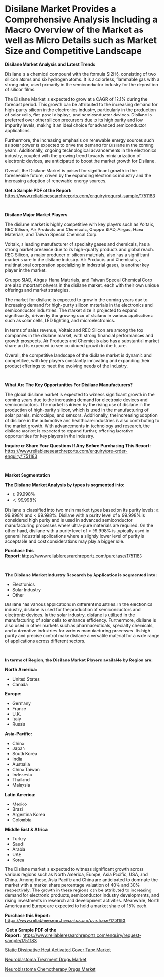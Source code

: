 <p><h1>Disilane Market Provides a Comprehensive Analysis Including a Macro Overview of the Market as well as Micro Details such as Market Size and Competitive Landscape</h1></p><p><strong>Disilane Market Analysis and Latest Trends</strong></p>
<p><p>Disilane is a chemical compound with the formula Si2H6, consisting of two silicon atoms and six hydrogen atoms. It is a colorless, flammable gas with a strong odor, used primarily in the semiconductor industry for the deposition of silicon films.</p><p>The Disilane Market is expected to grow at a CAGR of 12.1% during the forecast period. This growth can be attributed to the increasing demand for high-purity silicon in the electronics industry, particularly in the production of solar cells, flat-panel displays, and semiconductor devices. Disilane is preferred over other silicon precursors due to its high purity and low impurity levels, making it an ideal choice for advanced semiconductor applications.</p><p>Furthermore, the increasing emphasis on renewable energy sources such as solar power is expected to drive the demand for Disilane in the coming years. Additionally, ongoing technological advancements in the electronics industry, coupled with the growing trend towards miniaturization of electronic devices, are anticipated to boost the market growth for Disilane.</p><p>Overall, the Disilane Market is poised for significant growth in the foreseeable future, driven by the expanding electronics industry and the increasing adoption of renewable energy sources.</p></p>
<p><strong>Get a Sample PDF of the Report:&nbsp;</strong> <a href="https://www.reliableresearchreports.com/enquiry/request-sample/1751183">https://www.reliableresearchreports.com/enquiry/request-sample/1751183</a></p>
<p>&nbsp;</p>
<p><strong>Disilane Major Market Players</strong></p>
<p><p>The disilane market is highly competitive with key players such as Voltaix, REC Silicon, Air Products and Chemicals, Gruppo SIAD, Airgas, Hana Materials, and Taiwan Special Chemical Corp. </p><p>Voltaix, a leading manufacturer of specialty gases and chemicals, has a strong market presence due to its high-quality products and global reach. REC Silicon, a major producer of silicon materials, also has a significant market share in the disilane industry. Air Products and Chemicals, a multinational corporation specializing in industrial gases, is another key player in the market. </p><p>Gruppo SIAD, Airgas, Hana Materials, and Taiwan Special Chemical Corp are also important players in the disilane market, each with their own unique offerings and market strategies. </p><p>The market for disilane is expected to grow in the coming years due to increasing demand for high-purity silicon materials in the electronics and semiconductor industries. The market size is projected to expand significantly, driven by the growing use of disilane in various applications such as solar cells, LED lighting, and microelectronics. </p><p>In terms of sales revenue, Voltaix and REC Silicon are among the top companies in the disilane market, with strong financial performances and growth prospects. Air Products and Chemicals also has a substantial market share and is expected to see continued growth in the future. </p><p>Overall, the competitive landscape of the disilane market is dynamic and competitive, with key players constantly innovating and expanding their product offerings to meet the evolving needs of the industry.</p></p>
<p>&nbsp;</p>
<p><strong>What Are The Key Opportunities For Disilane Manufacturers?</strong></p>
<p><p>The global disilane market is expected to witness significant growth in the coming years due to the increasing demand for electronic devices and semiconductors. The market is driven by the rising use of disilane in the production of high-purity silicon, which is used in the manufacturing of solar panels, microchips, and sensors. Additionally, the increasing adoption of disilane in the automotive and healthcare industries is also contributing to the market growth. With advancements in technology and research, the disilane market is expected to expand further, offering lucrative opportunities for key players in the industry.</p></p>
<p><strong>Inquire or Share Your Questions If Any Before Purchasing This Report:</strong> <a href="https://www.reliableresearchreports.com/enquiry/pre-order-enquiry/1751183">https://www.reliableresearchreports.com/enquiry/pre-order-enquiry/1751183</a></p>
<p>&nbsp;</p>
<p><strong>Market Segmentation</strong></p>
<p><strong>The Disilane Market Analysis by types is segmented into:</strong></p>
<p><ul><li>≥ 99.998%</li><li>＜ 99.998%</li></ul></p>
<p><p>Disilane is classified into two main market types based on its purity levels: ≥ 99.998% and < 99.998%. Disilane with a purity level of ≥ 99.998% is considered high purity and is used in advanced semiconductor manufacturing processes where ultra-pure materials are required. On the other hand, disilane with a purity level of < 99.998% is typically used in general industrial applications where a slightly lower level of purity is acceptable and cost considerations may play a bigger role.</p></p>
<p><strong>Purchase this Report:&nbsp;</strong><a href="https://www.reliableresearchreports.com/purchase/1751183">https://www.reliableresearchreports.com/purchase/1751183</a></p>
<p>&nbsp;</p>
<p><strong>The Disilane Market Industry Research by Application is segmented into:</strong></p>
<p><ul><li>Electronics</li><li>Solar Industry</li><li>Other</li></ul></p>
<p><p>Disilane has various applications in different industries. In the electronics industry, disilane is used for the production of semiconductors and electronic devices. In the solar industry, disilane is utilized in the manufacturing of solar cells to enhance efficiency. Furthermore, disilane is also used in other markets such as pharmaceuticals, specialty chemicals, and automotive industries for various manufacturing processes. Its high purity and precise control make disilane a versatile material for a wide range of applications across different sectors.</p></p>
<p>&nbsp;</p>
<p><strong>In terms of Region, the Disilane Market Players available by Region are:</strong></p>
<p>
    <p> <strong> North America: </strong>
        <ul>
            <li>United States</li>
            <li>Canada</li>
        </ul>
        </p> 
    <p> <strong> Europe: </strong>
        <ul>
            <li>Germany</li>
            <li>France</li>
            <li>U.K.</li>
            <li>Italy</li>
            <li>Russia</li>
        </ul>
        </p> 
    <p> <strong> Asia-Pacific: </strong>
        <ul>
            <li>China</li>
            <li>Japan</li>
            <li>South Korea</li>
            <li>India</li>
            <li>Australia</li>
            <li>China Taiwan</li>
            <li>Indonesia</li>
            <li>Thailand</li>
            <li>Malaysia</li>
        </ul>
        </p> 
    <p> <strong> Latin America: </strong>
        <ul>
            <li>Mexico</li>
            <li>Brazil</li>
            <li>Argentina Korea</li>
            <li>Colombia</li>
        </ul>
        </p> 
    <p> <strong> Middle East & Africa: </strong>
        <ul>
            <li>Turkey</li>
            <li>Saudi</li>
            <li>Arabia</li>
            <li>UAE</li>
            <li>Korea</li>
        </ul>
    </p>
    </p>
<p><p>The Disilane market is expected to witness significant growth across various regions such as North America, Europe, Asia Pacific, USA, and China. Among these, Asia Pacific and China are anticipated to dominate the market with a market share percentage valuation of 40% and 30% respectively. The growth in these regions can be attributed to increasing demand for electronic products, semiconductor industry developments, and rising investments in research and development activities. Meanwhile, North America and Europe are expected to hold a market share of 15% each.</p></p>
<p><strong>Purchase this Report: </strong><a href="https://www.reliableresearchreports.com/purchase/1751183">https://www.reliableresearchreports.com/purchase/1751183</a></p>
<p>&nbsp;<strong>Get a Sample PDF of the Report:&nbsp;&nbsp;</strong><a href="https://www.reliableresearchreports.com/enquiry/request-sample/1751183">https://www.reliableresearchreports.com/enquiry/request-sample/1751183</a></p>
<p><strong></strong></p>
<p><p><a href="https://view.publitas.com/reportprime-1/static-dissipative-heat-activated-cover-tape-market-research-report-provides-critical-insights-that-can-help-shape-business-development-and-investment-strategies/">Static Dissipative Heat Activated Cover Tape Market</a></p><p><a href="https://view.publitas.com/reportprime-1/neuroblastoma-treatment-drugs-market-insights-market-players-and-forecast-till-2030/">Neuroblastoma Treatment Drugs Market</a></p><p><a href="https://view.publitas.com/reportprime-1/neuroblastoma-chemotherapy-drugs-market-size-and-examines-its-market-scope-with-a-primary-focus-on-growth-opportunities-and-forecasted-trends-spanning-from-2023-to-2030/">Neuroblastoma Chemotherapy Drugs Market</a></p></p>